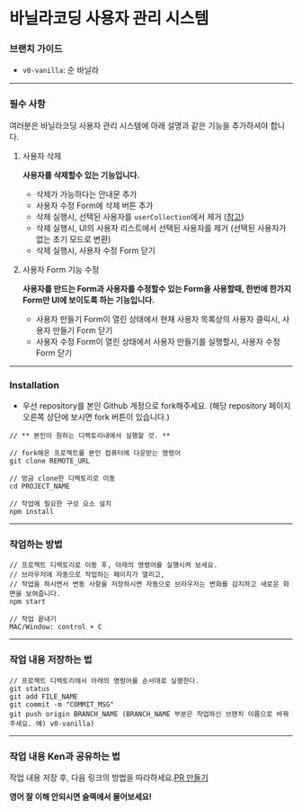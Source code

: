 # 바닐라코딩 사용자 관리 시스템

### 브랜치 가이드

- `v0-vanilla`: 순 바닐라

---

### 필수 사항

여러분은 바닐라코딩 사용자 관리 시스템에 아래 설명과 같은 기능을 추가하셔야 합니다.

1. 사용자 삭제

    **사용자를 삭제할수 있는 기능입니다.**

    - 삭제가 가능하다는 안내문 추가
    - 사용자 수정 Form에 삭제 버튼 추가
    - 삭제 실행시, 선택된 사용자를 `userCollection`에서 제거 ([참고](https://github.com/vanilla-coding/ums/blob/v0-vanilla/src/index.js#L11))
    - 삭제 실행시, UI의 사용자 리스트에서 선택된 사용자를 제거 (선택된 사용자가 없는 초기 모드로 변환)
    - 삭제 실행시, 사용자 수정 Form 닫기

2. 사용자 Form 기능 수정

    **사용자를 만드는 Form과 사용자를 수정할수 있는 Form을 사용할때, 한번에 한가지 Form만 UI에 보이도록 하는 기능입니다.**

    - 사용자 만들기 Form이 열린 상태에서 현재 사용자 목록상의 사용자 클릭시, 사용자 만들기 Form 닫기
    - 사용자 수정 Form이 열린 상태에서 사용자 만들기를 실행할시, 사용자 수정 Form 닫기

---

### Installation

- 우선 repository를 본인 Github 계정으로 fork해주세요. (해당 repository 페이지 오른쪽 상단에 보시면 fork 버튼이 있습니다.)

```
// ** 본인이 원하는 디렉토리내에서 실행할 것. **

// fork해온 프로젝트를 본인 컴퓨터에 다운받는 명령어
git clone REMOTE_URL

// 방금 clone한 디렉토리로 이동
cd PROJECT_NAME

// 작업에 필요한 구성 요소 설치
npm install
```

---

### 작업하는 방법

```
// 프로젝트 디렉토리로 이동 후, 아래의 명령어를 실행시켜 보세요.
// 브라우저에 자동으로 작업하는 페이지가 열리고,
// 작업을 하시면서 변동 사항을 저장하시면 자동으로 브라우저는 변화를 감지하고 새로운 화면을 보여줍니다.
npm start

// 작업 끝내기
MAC/Window: control + C
```

---

### 작업 내용 저장하는 법

```
// 프로젝트 디렉토리에서 아래의 명령어를 순서대로 실행한다.
git status
git add FILE_NAME
git commit -m "COMMIT_MSG"
git push origin BRANCH_NAME (BRANCH_NAME 부분은 작업하신 브랜치 이름으로 바꿔주세요. 예) v0-vanilla)
```

---

### 작업 내용 Ken과 공유하는 법

작업 내용 저장 후, 다음 링크의 방법을 따라하세요.[PR 만들기](https://help.github.com/articles/creating-a-pull-request-from-a-fork/)

**영어 잘 이해 안되시면 슬랙에서 물어보세요!**
